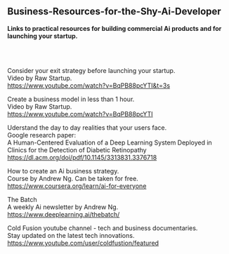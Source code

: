 ## Business-Resources-for-the-Shy-Ai-Developer
<b>Links to practical resources for building commercial Ai products and for launching your startup.</b>


<br>
<br>

Consider your exit strategy before launching your startup.<br>
Video by Raw Startup.<br>
https://www.youtube.com/watch?v=BqPB88pcYTI&t=3s

Create a business model in less than 1 hour.<br>
Video by Raw Startup.<br>
https://www.youtube.com/watch?v=BqPB88pcYTI

Uderstand the day to day realities that your users face.<br>
Google research paper:<br>
A Human-Centered Evaluation of a Deep Learning System
Deployed in Clinics for the Detection of Diabetic
Retinopathy<br>
https://dl.acm.org/doi/pdf/10.1145/3313831.3376718


How to create an Ai business strategy.<br>
Course by Andrew Ng. Can be taken for free.<br>
https://www.coursera.org/learn/ai-for-everyone

The Batch<br>
A weekly Ai newsletter by Andrew Ng.<br>
https://www.deeplearning.ai/thebatch/

Cold Fusion youtube channel - tech and business documentaries.<br>
Stay updated on the latest tech innovations.<br>
https://www.youtube.com/user/coldfustion/featured

